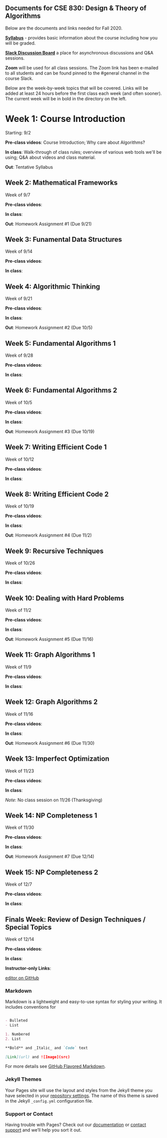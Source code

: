 ## Documents for CSE 830: Design & Theory of Algorithms

Below are the documents and links needed for Fall 2020.

**[Syllabus](https://github.com/mercere99/CSE-830/edit/master/docs/syllabus.md)** - provides basic information about the course including how you will be graded.

**[Slack Discussion Board](cse830.slack.com)** a place for asynchronous discussions and Q&A sessions.

**Zoom** will be used for all class sessions.  The Zoom link has been e-mailed to all students and can be found pinned to the #general channel in the course Slack.

Below are the week-by-week topics that will be covered.  Links will be added at least 24 hours before the first class each week (and often sooner).  The current week will be in bold in the directory on the left.

# Week 1: Course Introduction

Starting: 9/2

**Pre-class videos**: Course Introduction; Why care about Algorithms?

**In class**: Walk-through of class rules; overview of various web tools we'll be using; Q&A about videos and class material.

**Out**: Tentative Syllabus

## Week 2: Mathematical Frameworks

Week of 9/7

**Pre-class videos**: 

**In class**:

**Out**: Homework Assignment #1 (Due 9/21)

## Week 3: Funamental Data Structures

Week of 9/14

**Pre-class videos**: 

**In class**:

## Week 4: Algorithmic Thinking

Week of 9/21

**Pre-class videos**: 

**In class**:

**Out**: Homework Assignment #2 (Due 10/5)

## Week 5: Fundamental Algorithms 1

Week of 9/28

**Pre-class videos**: 

**In class**:

## Week 6: Fundamental Algorithms 2

Week of 10/5

**Pre-class videos**: 

**In class**:

**Out**: Homework Assignment #3 (Due 10/19)

## Week 7: Writing Efficient Code 1

Week of 10/12

**Pre-class videos**: 

**In class**:

## Week 8: Writing Efficient Code 2

Week of 10/19

**Pre-class videos**: 

**In class**:

**Out**: Homework Assignment #4 (Due 11/2)

## Week 9: Recursive Techniques

Week of 10/26

**Pre-class videos**: 

**In class**:

## Week 10:	Dealing with Hard Problems

Week of 11/2

**Pre-class videos**: 

**In class**:

**Out**: Homework Assignment #5 (Due 11/16)

## Week 11:	Graph Algorithms 1

Week of 11/9

**Pre-class videos**: 

**In class**:

## Week 12: Graph Algorithms 2

Week of 11/16

**Pre-class videos**: 

**In class**:

**Out**: Homework Assignment #6 (Due 11/30)

## Week 13: Imperfect Optimization

Week of 11/23

**Pre-class videos**: 

**In class**:

_Note_: No class session on 11/26 (Thanksgiving)

## Week 14: NP Completeness 1

Week of 11/30

**Pre-class videos**: 

**In class**:

**Out**: Homework Assignment #7 (Due 12/14)

## Week 15: NP Completeness 2

Week of 12/7

**Pre-class videos**: 

**In class**:

## Finals Week:	Review of Design Techniques / Special Topics

Week of 12/14

**Pre-class videos**: 

**In class**:


**Instructor-only Links**:

[editor on GitHub](https://github.com/mercere99/CSE-830/edit/master/docs/index.md)


### Markdown

Markdown is a lightweight and easy-to-use syntax for styling your writing. It includes conventions for

```markdown

- Bulleted
- List

1. Numbered
2. List

**Bold** and _Italic_ and `Code` text

[Link](url) and ![Image](src)
```

For more details see [GitHub Flavored Markdown](https://guides.github.com/features/mastering-markdown/).

### Jekyll Themes

Your Pages site will use the layout and styles from the Jekyll theme you have selected in your [repository settings](https://github.com/mercere99/CSE-830/settings). The name of this theme is saved in the Jekyll `_config.yml` configuration file.

### Support or Contact

Having trouble with Pages? Check out our [documentation](https://docs.github.com/categories/github-pages-basics/) or [contact support](https://github.com/contact) and we’ll help you sort it out.
